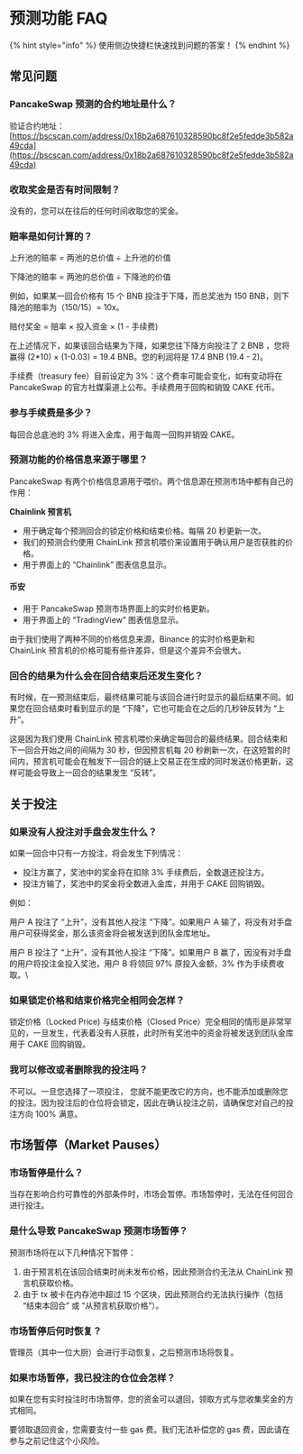 # 预测功能 FAQ

{% hint style="info" %}
使用侧边快捷栏快速找到问题的答案！
{% endhint %}

## 常见问题

### PancakeSwap 预测的合约地址是什么？&#x20;

验证合约地址：[https://bscscan.com/address/0x18b2a687610328590bc8f2e5fedde3b582a49cda](https://bscscan.com/address/0x18b2a687610328590bc8f2e5fedde3b582a49cda)

### 收取奖金是否有时间限制？&#x20;

没有的，您可以在往后的任何时间收取您的奖金。

### 赔率是如何计算的？&#x20;

上升池的赔率 = 两池的总价值 ÷ 上升池的价值&#x20;

下降池的赔率 = 两池的总价值 ÷ 下降池的价值&#x20;

例如，如果某一回合价格有 15 个 BNB 投注于下降，而总奖池为 150 BNB，则下降池的赔率为（150/15）= 10x。

赔付奖金 = 赔率 × 投入资金 × (1 - 手续费)&#x20;

在上述情况下，如果该回合结果为下降，如果您往下降方向投注了 2 BNB ，您将赢得 (2\*10) × (1-0.03) = 19.4 BNB。您的利润将是 17.4 BNB (19.4 - 2)。&#x20;

手续费（treasury fee）目前设定为 3%：这个费率可能会变化，如有变动将在 PancakeSwap 的官方社媒渠道上公布。手续费用于回购和销毁 CAKE 代币。

### 参与手续费是多少？

每回合总底池的 3% 将进入金库，用于每周一回购并销毁 CAKE。

### 预测功能的价格信息来源于哪里？&#x20;

PancakeSwap 有两个价格信息源用于喂价。两个信息源在预测市场中都有自己的作用：

**Chainlink 预言机**&#x20;

* 用于确定每个预测回合的锁定价格和结束价格。每隔 20 秒更新一次。
* 我们的预测合约使用 ChainLink 预言机喂价来设置用于确认用户是否获胜的价格。
* 用于界面上的 “Chainlink” 图表信息显示。

#### 币安&#x20;

* 用于 PancakeSwap 预测市场界面上的实时价格更新。&#x20;
* 用于界面上的 “TradingView” 图表信息显示。

由于我们使用了两种不同的价格信息来源，Binance 的实时价格更新和 ChainLink 预言机的价格可能有些许差异，但是这个差异不会很大。

### 回合的结果为什么会在回合结束后还发生变化？&#x20;

有时候，在一预测结束后，最终结果可能与该回合进行时显示的最后结果不同。如果您在回合结束时看到显示的是 “下降”，它也可能会在之后的几秒钟反转为 “上升”。

这是因为我们使用 ChainLink 预言机喂价来确定每回合的最终结果。回合结束和下一回合开始之间的间隔为 30 秒，但因预言机每 20 秒刷新一次，在这短暂的时间内，预言机可能会在触发下一回合的链上交易正在生成的同时发送价格更新，这样可能会导致上一回合的结果发生 “反转”。

## 关于投注&#x20;

### 如果没有人投注对手盘会发生什么？&#x20;

如果一回合中只有一方投注，将会发生下列情况：

* 投注方赢了，奖池中的奖金将在扣除 3% 手续费后，全数退还投注方。
* 投注方输了，奖池中的奖金将全数进入金库，并用于 CAKE 回购销毁。

例如：

用户 A 投注了 “上升”，没有其他人投注 “下降”。如果用户 A 输了，将没有对手盘用户可获得奖金，那么该资金将会被发送到团队金库地址。

用户 B 投注了 “上升”，没有其他人投注 “下降”。如果用户 B 赢了，因没有对手盘的用户将投注金投入奖池，用户 B 将领回 97% 原投入金额，3% 作为手续费收取。\


### 如果锁定价格和结束价格完全相同会怎样？

锁定价格（Locked Price) 与结束价格（Closed Price）完全相同的情形是非常罕见的，一旦发生，代表着没有人获胜，此时所有奖池中的资金将被发送到团队金库用于 CAKE 回购销毁。

### 我可以修改或者删除我的投注吗？

不可以。一旦您选择了一项投注， 您就不能更改它的方向，也不能添加或删除您的投注。因为投注后的仓位将会锁定，因此在确认投注之前，请确保您对自己的投注方向 100% 满意。

## 市场暂停（Market Pauses）

### 市场暂停是什么？&#x20;

当存在影响合约可靠性的外部条件时，市场会暂停。市场暂停时，无法在任何回合进行投注。&#x20;

### 是什么导致 PancakeSwap 预测市场暂停？&#x20;

预测市场将在以下几种情况下暂停：

1. 由于预言机在该回合结束时尚未发布价格，因此预测合约无法从 ChainLink 预言机获取价格。&#x20;
2. 由于 tx 被卡在内存池中超过 15 个区块，因此预测合约无法执行操作（包括 “结束本回合” 或 “从预言机获取价格”）。

### 市场暂停后何时恢复？&#x20;

管理员（其中一位大厨）会进行手动恢复，之后预测市场将恢复。

### 如果市场暂停，我已投注的仓位会怎样？

如果在您有实时投注时市场暂停，您的资金可以退回，领取方式与您收集奖金的方式相同。&#x20;

要领取退回资金，您需要支付一些 gas 费。我们无法补偿您的 gas 费，因此请在参与之前记住这个小风险。
